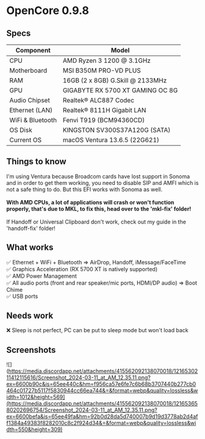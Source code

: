 # OpenCore 0.9.8
## Specs
| **Component**    | **Model**                         |
| ---------------- | --------------------------------- |
| CPU              | AMD Ryzen 3 1200 @ 3.1GHz         |
| Motherboard      | MSI B350M PRO-VD PLUS             |
| RAM              | 16GB (2 x 8GB) G.Skill @ 2133MHz  |
| GPU              | GIGABYTE RX 5700 XT GAMING OC 8G  |
| Audio Chipset    | Realtek® ALC887 Codec             |
| Ethernet (LAN)   | Realtek® 8111H Gigabit LAN        |
| WiFi & Bluetooth | Fenvi T919 (BCM94360CD)           |
| OS Disk          | KINGSTON SV300S37A120G (SATA)     |
| Current OS       | macOS Ventura 13.6.5 (22G621)     |

## Things to know
I'm using Ventura because Broadcom cards have lost support in Sonoma and in order to get them working, you need to disable SIP and AMFI which is not a safe thing to do. But this EFI works with Sonoma as well.<br><br>
<b>With AMD CPUs, a lot of applications will crash or won't function properly, that's due to MKL, to fix this, head over to the 'mkl-fix' folder!</b><br><br>
If Handoff or Universal Clipboard don't work, check out my guide in the 'handoff-fix' folder!

## What works
✅ Ethernet + WiFi + Bluetooth => AirDrop, Handoff, iMessage/FaceTime <br>
✅ Graphics Acceleration (RX 5700 XT is natively supported)<br>
✅ AMD Power Management<br>
✅ All audio ports (front and rear speaker/mic ports, HDMI/DP audio) => Boot Chime<br>
✅ USB ports<br>

## Needs work
❌ Sleep is not perfect, PC can be put to sleep mode but won't load back

## Screenshots
![](https://media.discordapp.net/attachments/415562092138070018/1216530211412115616/Screenshot_2024-03-11_at_AM_12.35.11.png?ex=6600b90c&is=65ee440c&hm=f956ca57e6fe7c6b68b3707440b277cb0464c01727b5117f5830944cc66ea744&=&format=webp&quality=lossless&width=1012&height=569](https://media.discordapp.net/attachments/415562092138070018/1216536580202696754/Screenshot_2024-03-11_at_AM_12.35.11.png?ex=6600befa&is=65ee49fa&hm=92b0d28da5d740007b9d19d3778ab2d4aff1384a49383f8282010c8c2f924d34&=&format=webp&quality=lossless&width=550&height=309)
